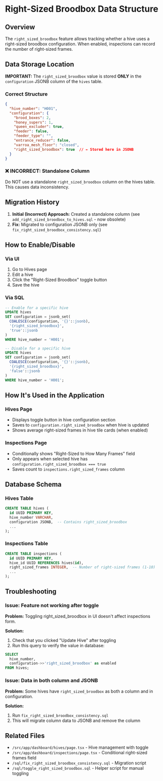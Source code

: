 # Right-Sized Broodbox Data Structure

## Overview
The `right_sized_broodbox` feature allows tracking whether a hive uses a right-sized broodbox configuration. When enabled, inspections can record the number of right-sized frames.

## Data Storage Location

**IMPORTANT:** The `right_sized_broodbox` value is stored **ONLY** in the `configuration` JSONB column of the `hives` table.

### Correct Structure
```json
{
  "hive_number": "H001",
  "configuration": {
    "brood_boxes": 2,
    "honey_supers": 1,
    "queen_excluder": true,
    "feeder": false,
    "feeder_type": "",
    "entrance_reducer": false,
    "varroa_mesh_floor": "closed",
    "right_sized_broodbox": true  // ← Stored here in JSONB
  }
}
```

### ❌ INCORRECT: Standalone Column
Do NOT use a standalone `right_sized_broodbox` column on the hives table. This causes data inconsistency.

## Migration History

1. **Initial (Incorrect) Approach:** Created a standalone column (see `add_right_sized_broodbox_to_hives.sql` - now obsolete)
2. **Fix:** Migrated to configuration JSONB only (see `fix_right_sized_broodbox_consistency.sql`)

## How to Enable/Disable

### Via UI
1. Go to Hives page
2. Edit a hive
3. Click the "Right-Sized Broodbox" toggle button
4. Save the hive

### Via SQL
```sql
-- Enable for a specific hive
UPDATE hives
SET configuration = jsonb_set(
  COALESCE(configuration, '{}'::jsonb),
  '{right_sized_broodbox}',
  'true'::jsonb
)
WHERE hive_number = 'H001';

-- Disable for a specific hive
UPDATE hives
SET configuration = jsonb_set(
  COALESCE(configuration, '{}'::jsonb),
  '{right_sized_broodbox}',
  'false'::jsonb
)
WHERE hive_number = 'H001';
```

## How It's Used in the Application

### Hives Page
- Displays toggle button in hive configuration section
- Saves to `configuration.right_sized_broodbox` when hive is updated
- Shows average right-sized frames in hive tile cards (when enabled)

### Inspections Page
- Conditionally shows "Right-Sized to How Many Frames" field
- Only appears when selected hive has `configuration.right_sized_broodbox === true`
- Saves count to `inspections.right_sized_frames` column

## Database Schema

### Hives Table
```sql
CREATE TABLE hives (
  id UUID PRIMARY KEY,
  hive_number VARCHAR,
  configuration JSONB,  -- Contains right_sized_broodbox
  ...
);
```

### Inspections Table
```sql
CREATE TABLE inspections (
  id UUID PRIMARY KEY,
  hive_id UUID REFERENCES hives(id),
  right_sized_frames INTEGER,  -- Number of right-sized frames (1-10)
  ...
);
```

## Troubleshooting

### Issue: Feature not working after toggle
**Problem:** Toggling right_sized_broodbox in UI doesn't affect inspections form.

**Solution:**
1. Check that you clicked "Update Hive" after toggling
2. Run this query to verify the value in database:
```sql
SELECT
  hive_number,
  configuration->>'right_sized_broodbox' as enabled
FROM hives;
```

### Issue: Data in both column and JSONB
**Problem:** Some hives have `right_sized_broodbox` as both a column and in configuration.

**Solution:**
1. Run `fix_right_sized_broodbox_consistency.sql`
2. This will migrate column data to JSONB and remove the column

## Related Files

- `/src/app/dashboard/hives/page.tsx` - Hive management with toggle
- `/src/app/dashboard/inspections/page.tsx` - Conditional right-sized frames field
- `/sql/fix_right_sized_broodbox_consistency.sql` - Migration script
- `/sql/toggle_right_sized_broodbox.sql` - Helper script for manual toggling
